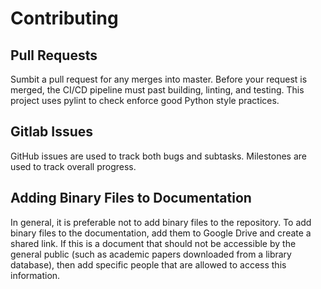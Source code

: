 # Contributing

## Pull Requests

Sumbit a pull request for any merges into master.  Before your request is merged,
the CI/CD pipeline must past building, linting, and testing.  This project uses
pylint to check enforce good Python style practices.

## Gitlab Issues

GitHub issues are used to track both bugs and subtasks.  Milestones are used to track overall progress.

## Adding Binary Files to Documentation

In general, it is preferable not to add binary files to the repository.  To add binary files to the documentation,
add them to Google Drive and create a shared link.  If this is a document that should not be accessible by the general public
(such as academic papers downloaded from a library database), then add specific people that are allowed to access this information.
